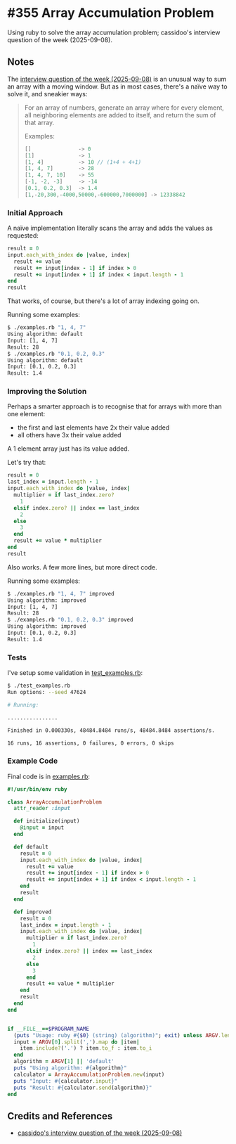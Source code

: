 # #355 Array Accumulation Problem

Using ruby to solve the array accumulation problem; cassidoo's interview question of the week (2025-09-08).

## Notes

The [interview question of the week (2025-09-08)](https://buttondown.com/cassidoo/archive/lifes-too-short-to-be-a-pushover-kelly-clarkson/)
is an unusual way to sum an array with a moving window. But as in most cases, there's a naïve way to solve it, and sneakier ways:

> For an array of numbers, generate an array where for every element, all neighboring elements are added to itself, and return the sum of that array.
>
> Examples:
>
> ```js
> []               -> 0
> [1]              -> 1
> [1, 4]           -> 10 // (1+4 + 4+1)
> [1, 4, 7]        -> 28
> [1, 4, 7, 10]    -> 55
> [-1, -2, -3]     -> -14
> [0.1, 0.2, 0.3]  -> 1.4
> [1,-20,300,-4000,50000,-600000,7000000] -> 12338842
> ```

### Initial Approach

A naïve implementation literally scans the array and adds the values as requested:

```ruby
result = 0
input.each_with_index do |value, index|
  result += value
  result += input[index - 1] if index > 0
  result += input[index + 1] if index < input.length - 1
end
result
```

That works, of course, but there's a lot of array indexing going on.

Running some examples:

```sh
$ ./examples.rb "1, 4, 7"
Using algorithm: default
Input: [1, 4, 7]
Result: 28
$ ./examples.rb "0.1, 0.2, 0.3"
Using algorithm: default
Input: [0.1, 0.2, 0.3]
Result: 1.4
```

### Improving the Solution

Perhaps a smarter approach is to recognise that for arrays with more than one element:

* the first and last elements have 2x their value added
* all others have 3x their value added

A 1 element array just has its value added.

Let's try that:

```ruby
result = 0
last_index = input.length - 1
input.each_with_index do |value, index|
  multiplier = if last_index.zero?
    1
  elsif index.zero? || index == last_index
    2
  else
    3
  end
  result += value * multiplier
end
result
```

Also works. A few more lines, but more direct code.

Running some examples:

```sh
$ ./examples.rb "1, 4, 7" improved
Using algorithm: improved
Input: [1, 4, 7]
Result: 28
$ ./examples.rb "0.1, 0.2, 0.3" improved
Using algorithm: improved
Input: [0.1, 0.2, 0.3]
Result: 1.4
```

### Tests

I've setup some validation in [test_examples.rb](./test_examples.rb):

```sh
$ ./test_examples.rb
Run options: --seed 47624

# Running:

................

Finished in 0.000330s, 48484.8484 runs/s, 48484.8484 assertions/s.

16 runs, 16 assertions, 0 failures, 0 errors, 0 skips
```

### Example Code

Final code is in [examples.rb](./examples.rb):

```ruby
#!/usr/bin/env ruby

class ArrayAccumulationProblem
  attr_reader :input

  def initialize(input)
    @input = input
  end

  def default
    result = 0
    input.each_with_index do |value, index|
      result += value
      result += input[index - 1] if index > 0
      result += input[index + 1] if index < input.length - 1
    end
    result
  end

  def improved
    result = 0
    last_index = input.length - 1
    input.each_with_index do |value, index|
      multiplier = if last_index.zero?
        1
      elsif index.zero? || index == last_index
        2
      else
        3
      end
      result += value * multiplier
    end
    result
  end
end


if __FILE__==$PROGRAM_NAME
  (puts "Usage: ruby #{$0} (string) (algorithm)"; exit) unless ARGV.length > 0
  input = ARGV[0].split(',').map do |item|
    item.include?('.') ? item.to_f : item.to_i
  end
  algorithm = ARGV[1] || 'default'
  puts "Using algorithm: #{algorithm}"
  calculator = ArrayAccumulationProblem.new(input)
  puts "Input: #{calculator.input}"
  puts "Result: #{calculator.send(algorithm)}"
end
```

## Credits and References

* [cassidoo's interview question of the week (2025-09-08)](https://buttondown.com/cassidoo/archive/lifes-too-short-to-be-a-pushover-kelly-clarkson/)
